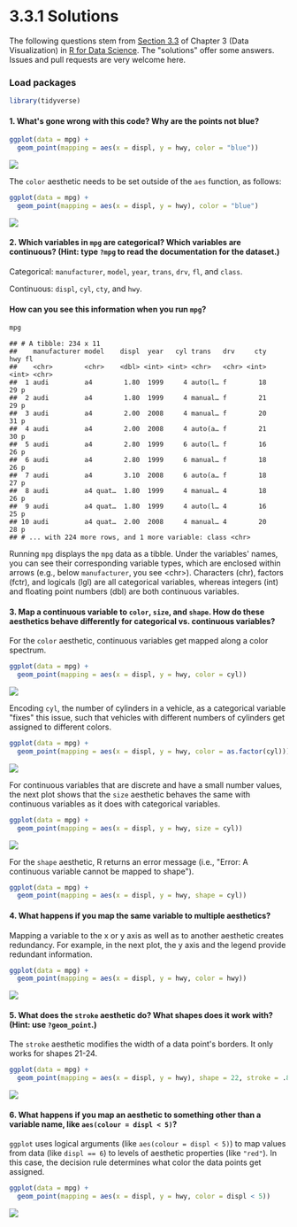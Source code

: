 3.3.1 Solutions
================

The following questions stem from [Section 3.3](http://r4ds.had.co.nz/data-visualisation.html#aesthetic-mappings) of Chapter 3 (Data Visualization) in [R for Data Science](http://r4ds.had.co.nz/). The "solutions" offer some answers. Issues and pull requests are very welcome here.

### Load packages

``` r
library(tidyverse)
```

#### 1. What's gone wrong with this code? Why are the points not blue?

``` r
ggplot(data = mpg) +
  geom_point(mapping = aes(x = displ, y = hwy, color = "blue"))
```

<img src="3.3.1_files/figure-markdown_github/unnamed-chunk-2-1.png" style="display: block; margin: auto;" />

The `color` aesthetic needs to be set outside of the `aes` function, as follows:

``` r
ggplot(data = mpg) +
  geom_point(mapping = aes(x = displ, y = hwy), color = "blue")
```

<img src="3.3.1_files/figure-markdown_github/unnamed-chunk-3-1.png" style="display: block; margin: auto;" />

#### 2. Which variables in `mpg` are categorical? Which variables are continuous? (Hint: type `?mpg` to read the documentation for the dataset.)

Categorical: `manufacturer`, `model`, `year`, `trans`, `drv`, `fl`, and `class`.

Continuous: `displ`, `cyl`, `cty`, and `hwy`.

#### How can you see this information when you run `mpg`?

``` r
mpg
```

    ## # A tibble: 234 x 11
    ##    manufacturer model    displ  year   cyl trans   drv     cty   hwy fl   
    ##    <chr>        <chr>    <dbl> <int> <int> <chr>   <chr> <int> <int> <chr>
    ##  1 audi         a4        1.80  1999     4 auto(l… f        18    29 p    
    ##  2 audi         a4        1.80  1999     4 manual… f        21    29 p    
    ##  3 audi         a4        2.00  2008     4 manual… f        20    31 p    
    ##  4 audi         a4        2.00  2008     4 auto(a… f        21    30 p    
    ##  5 audi         a4        2.80  1999     6 auto(l… f        16    26 p    
    ##  6 audi         a4        2.80  1999     6 manual… f        18    26 p    
    ##  7 audi         a4        3.10  2008     6 auto(a… f        18    27 p    
    ##  8 audi         a4 quat…  1.80  1999     4 manual… 4        18    26 p    
    ##  9 audi         a4 quat…  1.80  1999     4 auto(l… 4        16    25 p    
    ## 10 audi         a4 quat…  2.00  2008     4 manual… 4        20    28 p    
    ## # ... with 224 more rows, and 1 more variable: class <chr>

Running `mpg` displays the `mpg` data as a tibble. Under the variables' names, you can see their corresponding variable types, which are enclosed within arrows (e.g., below `manufacturer`, you see &lt;chr&gt;). Characters (chr), factors (fctr), and logicals (lgl) are all categorical variables, whereas integers (int) and floating point numbers (dbl) are both continuous variables.

#### 3. Map a continuous variable to `color`, `size`, and `shape`. How do these aesthetics behave differently for categorical vs. continuous variables?

For the `color` aesthetic, continuous variables get mapped along a color spectrum.

``` r
ggplot(data = mpg) +
  geom_point(mapping = aes(x = displ, y = hwy, color = cyl))
```

<img src="3.3.1_files/figure-markdown_github/unnamed-chunk-5-1.png" style="display: block; margin: auto;" />

Encoding `cyl`, the number of cylinders in a vehicle, as a categorical variable "fixes" this issue, such that vehicles with different numbers of cylinders get assigned to different colors.

``` r
ggplot(data = mpg) +
  geom_point(mapping = aes(x = displ, y = hwy, color = as.factor(cyl)))
```

<img src="3.3.1_files/figure-markdown_github/unnamed-chunk-6-1.png" style="display: block; margin: auto;" />

For continuous variables that are discrete and have a small number values, the next plot shows that the `size` aesthetic behaves the same with continuous variables as it does with categorical variables.

``` r
ggplot(data = mpg) +
  geom_point(mapping = aes(x = displ, y = hwy, size = cyl))
```

<img src="3.3.1_files/figure-markdown_github/unnamed-chunk-7-1.png" style="display: block; margin: auto;" />

For the `shape` aesthetic, R returns an error message (i.e., "Error: A continuous variable cannot be mapped to shape").

``` r
ggplot(data = mpg) +
  geom_point(mapping = aes(x = displ, y = hwy, shape = cyl))
```

#### 4. What happens if you map the same variable to multiple aesthetics?

Mapping a variable to the x or y axis as well as to another aesthetic creates redundancy. For example, in the next plot, the y axis and the legend provide redundant information.

``` r
ggplot(data = mpg) +
  geom_point(mapping = aes(x = displ, y = hwy, color = hwy))
```

<img src="3.3.1_files/figure-markdown_github/unnamed-chunk-9-1.png" style="display: block; margin: auto;" />

#### 5. What does the `stroke` aesthetic do? What shapes does it work with? (Hint: use `?geom_point`.)

The `stroke` aesthetic modifies the width of a data point's borders. It only works for shapes 21-24.

``` r
ggplot(data = mpg) +
  geom_point(mapping = aes(x = displ, y = hwy), shape = 22, stroke = .8)
```

<img src="3.3.1_files/figure-markdown_github/unnamed-chunk-10-1.png" style="display: block; margin: auto;" />

#### 6. What happens if you map an aesthetic to something other than a variable name, like `aes(colour = displ < 5)`?

`ggplot` uses logical arguments (like `aes(colour = displ < 5)`) to map values from data (like `displ == 6`) to levels of aesthetic properties (like `"red"`). In this case, the decision rule determines what color the data points get assigned.

``` r
ggplot(data = mpg) +
  geom_point(mapping = aes(x = displ, y = hwy, color = displ < 5))
```

<img src="3.3.1_files/figure-markdown_github/unnamed-chunk-11-1.png" style="display: block; margin: auto;" />
